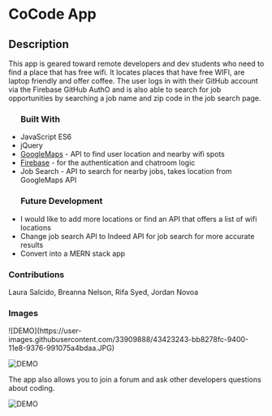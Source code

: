 <h1>CoCode App</h1>

<h2>Description</h2>
<p>This app is geared toward remote developers and dev students who need to find a place that has free wifi. It locates places that have free WIFI, are laptop friendly and offer coffee. The user logs in with their GitHub account via the Firebase GitHub AuthO and is also able to search for job opportunities by searching a job name and zip code in the job search page.</p>

<ul> <h3>Built With</h3> 

  <li>JavaScript ES6</li>
  <li>jQuery</li>
  <li><a href="https://developers.google.com/maps/documentation/">GoogleMaps</a> - API to find user location and nearby wifi spots</li>
  <li><a href="https://firebase.google.com"/>Firebase</a> - for the authentication and chatroom logic</li> 
  <li>Job Search - API to search for nearby jobs, takes location from GoogleMaps API</li>
</ul>


<ul> <h3>Future Development</h3>
  <li>I would like to add more locations or find an API that offers a list of wifi locations</li>
  <li>Change job search API to Indeed API for job search for more accurate results</li>
  <li>Convert into a MERN stack app</li>
</ul>

<h3>Contributions</h3>
<p>Laura Salcido, Breanna Nelson, Rifa Syed, Jordan Novoa</p>

<h3>Images</h3>
![DEMO](https://user-images.githubusercontent.com/33909888/43423243-bb8278fc-9400-11e8-9376-991075a4bdaa.JPG)

![DEMO](https://user-images.githubusercontent.com/33909888/43423457-589df648-9401-11e8-9816-45bae977a628.JPG)

<p>The app also allows you to join a forum and ask other developers questions about coding.</p>

![DEMO](https://user-images.githubusercontent.com/33909888/43423464-5a9daa1a-9401-11e8-870b-e1edb5b181c7.JPG)
